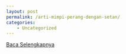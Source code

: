 ```yaml
---
layout: post
permalink: /arti-mimpi-perang-dengan-setan/
categories:
    - Uncategorized
---
```


[Baca Selengkapnya](/01)